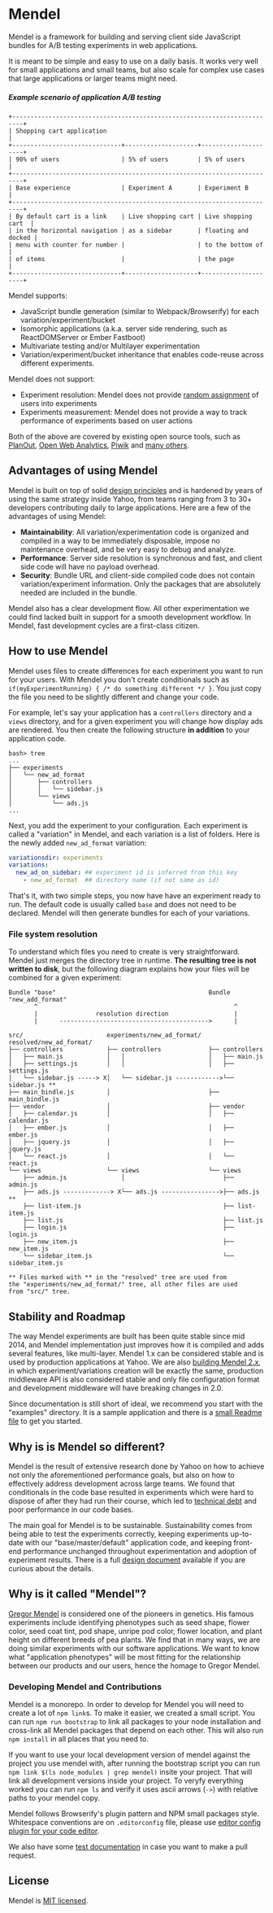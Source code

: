# Mendel

Mendel is a framework for building and serving client side JavaScript bundles for A/B testing experiments in web applications.

It is meant to be simple and easy to use on a daily basis. It works very well for small applications and small teams, but also scale for complex use cases that large applications or larger teams might need.

##### Example scenario of application A/B testing

```
+-------------------------------------------------------------------------+
| Shopping cart application                                               |
+------------------------------+--------------------+---------------------+
| 90% of users                 | 5% of users        | 5% of users         |
+-------------------------------------------------------------------------+
| Base experience              | Experiment A       | Experiment B        |
+-------------------------------------------------------------------------+
| By default cart is a link    | Live shopping cart | Live shopping cart  |
| in the horizontal navigation | as a sidebar       | floating and docked |
| menu with counter for number |                    | to the bottom of    |
| of items                     |                    | the page            |
+------------------------------+--------------------+---------------------+
```

Mendel supports:

* JavaScript bundle generation (similar to Webpack/Browserify) for each variation/experiment/bucket
* Isomorphic applications (a.k.a. server side rendering, such as ReactDOMServer or Ember Fastboot)
* Multivariate testing and/or Multilayer experimentation
* Variation/experiment/bucket inheritance that enables code-reuse across different experiments.

Mendel does not support:

* Experiment resolution: Mendel does not provide [random assignment](https://en.wikipedia.org/wiki/Random_assignment) of users into experiments
* Experiments measurement: Mendel does not provide a way to track performance of experiments based on user actions

Both of the above are covered by existing open source tools, such as [PlanOut](http://facebook.github.io/planout/), [Open Web Analytics](http://www.openwebanalytics.com), [Piwik](https://piwik.org) and [many others](https://www.google.com/#q=open+source+web+analytics).

## Advantages of using Mendel

Mendel is built on top of solid [design principles](docs/Design.md) and is hardened by years of using the same strategy inside Yahoo, from teams ranging from 3 to 30+ developers contributing daily to large applications. Here are a few of the advantages of using Mendel:

  * **Maintainability**: All variation/experimentation code is organized and compiled in a way to be immediately disposable, impose no maintenance overhead, and be very easy to debug and analyze.
  * **Performance**: Server side resolution is synchronous and fast, and client side code will have no payload overhead.
  * **Security**: Bundle URL and client-side compiled code does not contain variation/experiment information. Only the packages that are absolutely needed are included in the bundle.

Mendel also has a clear development flow. All other experimentation we could find lacked built in support for a smooth development workflow. In Mendel, fast development cycles are a first-class citizen.

## How to use Mendel

Mendel uses files to create differences for each experiment you want to run for your users. With Mendel you don't create conditionals such as `if(myExperimentRunning) { /* do something different */ }`. You just copy the file you need to be slightly different and change your code.

For example, let's say your application has a `controllers` directory and a `views` directory, and for a given experiment you will change how display ads are rendered. You then create the following structure **in addition** to your application code.


```
bash> tree
...
├── experiments
│   └── new_ad_format
│       ├── controllers
│       │   └── sidebar.js
│       └── views
│           └── ads.js
...
```

Next, you add the experiment to your configuration. Each experiment is called a "variation" in Mendel, and each variation is a list of folders. Here is the newly added `new_ad_format` variation:

```yaml
variationsdir: experiments
variations:
  new_ad_on_sidebar: ## experiment id is inferred from this key
    - new_ad_format  ## directory name (if not same as id)
```

That's it, with two simple steps, you now have have an experiment ready to run. The default code is usually called `base` and does not need to be declared. Mendel will then generate bundles for each of your variations.

### File system resolution

To understand which files you need to create is very straightforward. Mendel just merges the directory tree in runtime. **The resulting tree is not written to disk**, but the following diagram explains how your files will be combined for a given experiment:

```
Bundle "base"                                          Bundle "new_add_format"
       ^                                                      ^
       |                resolution direction                  |
       |      ----------------------------------------->      |

src/                       experiments/new_ad_format/  resolved/new_ad_format/
├── controllers            ├── controllers             ├── controllers
│   ├── main.js            │   │                       │   ├── main.js
│   ├── settings.js        │   │                       │   ├── settings.js
│   └── sidebar.js -----> X│   └── sidebar.js ------------>└── sidebar.js **
├── main_bindle.js         │                           ├── main_bindle.js
├── vendor                 │                           ├── vendor
│   ├── calendar.js        │                           │   ├── calendar.js
│   ├── ember.js           │                           │   ├── ember.js
│   ├── jquery.js          │                           │   ├── jquery.js
│   └── react.js           │                           │   └── react.js
└── views                  └── views                   └── views
    ├── admin.js               │                           ├── admin.js
    ├── ads.js -------------> X└── ads.js ---------------->├── ads.js **
    ├── list-item.js                                       ├── list-item.js
    ├── list.js                                            ├── list.js
    ├── login.js                                           ├── login.js
    ├── new_item.js                                        ├── new_item.js
    └── sidebar_item.js                                    └── sidebar_item.js

** Files marked with ** in the "resolved" tree are used from
the "experiments/new_ad_format/" tree, all other files are used
from "src/" tree.

```

## Stability and Roadmap

The way Mendel experiments are built has been quite stable since mid 2014, and Mendel implementation just improves how it is compiled and adds several features, like multi-layer. Mendel 1.x can be considered stable and is used by production applications at Yahoo. We are also [building Mendel 2.x](docs/Roadmap.md), in which experiment/variations creation will be exactly the same, production middleware API is also considered stable and only file configuration format and development middleware will have breaking changes in 2.0.


Since documentation is still short of ideal, we recommend you start with the "examples" directory. It is a sample application and there is a [small Readme file](examples/README.md) to get you started.

## Why is is Mendel so different?

Mendel is the result of extensive research done by Yahoo on how to achieve not only the aforementioned performance goals, but also on how to effectively address development across large teams. We found that conditionals in the code base resulted in experiments which were hard to dispose of after they had run their course, which led to [technical debt](https://en.wikipedia.org/wiki/Technical_debt) and poor performance in our code bases.

The main goal for Mendel is to be sustainable. Sustainability comes from being able to test the experiments correctly, keeping experiments up-to-date with our "base/master/default" application code, and keeping front-end performance unchanged throughout experimentation and adoption of experiment results. There is a full [design document](docs/Design.md) available if you are curious about the details.

## Why is it called "Mendel"?

[Gregor Mendel](https://en.wikipedia.org/wiki/Gregor_Mendel) is considered one of the pioneers in genetics. His famous experiments include identifying phenotypes such as seed shape, flower color, seed coat tint, pod shape, unripe pod color, flower location, and plant height on different breeds of pea plants. We find that in many ways, we are doing similar experiments with our software applications. We want to know what "application phenotypes" will be most fitting for the relationship between our products and our users, hence the homage to Gregor Mendel.

### Developing Mendel and Contributions

Mendel is a monorepo. In order to develop for Mendel you will need to create a lot of `npm link`s. To make it easier, we created a small script. You can run `npm run bootstrap` to link all packages to your node installation and cross-link all Mendel packages that depend on each other. This will also run `npm install` in all places that you need to.

If you want to use your local development version of mendel against the project you use mendel with, after running the bootstrap script you can run `npm link $(ls node_modules | grep mendel)` insite your project. That will link all development versions inside your project. To veryfy everything worked you can run `npm ls` and verify it uses ascii arrows (`->`) with relative paths to your mendel copy.

Mendel follows Browserify's plugin pattern and NPM small packages style. Whitespace conventions are on `.editorconfig` file, please use [editor config plugin for your code editor](http://editorconfig.org).

We also have some [test documentation](docs/Tests.md) in case you want to make a pull request.

## License

Mendel is [MIT licensed](LICENSE).
